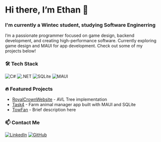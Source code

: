 # Hi there, I’m Ethan 👋

### I'm currently a Wintec student, studying Software Enginerring

I’m a passionate programmer focused on game design, backend development, and creating high-performance software. Currently exploring game design and MAUI for app development. Check out some of my projects below!

### 🛠 Tech Stack
![C#](https://img.shields.io/badge/-C%23-blue) ![.NET](https://img.shields.io/badge/-.NET-informational) ![SQLite](https://img.shields.io/badge/-SQLite-lightgrey) ![MAUI](https://img.shields.io/badge/-MAUI-blue)

### 🔥 Featured Projects
- [RoyalCrownWebsite]([https://github.com/yourusername/Comp605Assessment3](https://github.com/Ham-454/Comp602-RoyalCrownWebsite)) - AVL Tree implementation
- [Task4](https://github.com/yourusername/Task4Part2) - Farm animal manager app built with MAUI and SQLite
- [TowFan](https://github.com/yourusername/OtherProject) - Brief description here

### 📫 Contact Me
[![LinkedIn](https://img.shields.io/badge/-LinkedIn-blue)](https://www.linkedin.com/in/yourprofile) [![GitHub](https://img.shields.io/badge/-GitHub-grey)](https://github.com/yourusername)
